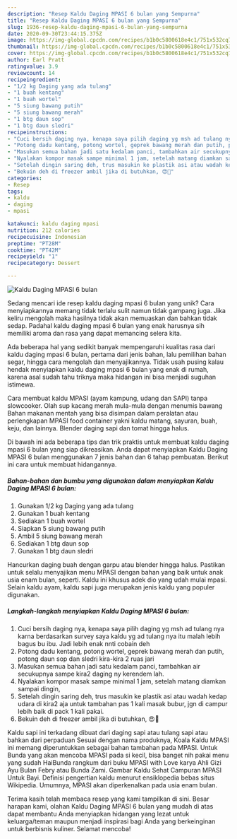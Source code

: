 ```yaml
---
description: "Resep Kaldu Daging MPASI 6 bulan yang Sempurna"
title: "Resep Kaldu Daging MPASI 6 bulan yang Sempurna"
slug: 1936-resep-kaldu-daging-mpasi-6-bulan-yang-sempurna
date: 2020-09-30T23:44:15.375Z
image: https://img-global.cpcdn.com/recipes/b1b0c5800618e4c1/751x532cq70/kaldu-daging-mpasi-6-bulan-foto-resep-utama.jpg
thumbnail: https://img-global.cpcdn.com/recipes/b1b0c5800618e4c1/751x532cq70/kaldu-daging-mpasi-6-bulan-foto-resep-utama.jpg
cover: https://img-global.cpcdn.com/recipes/b1b0c5800618e4c1/751x532cq70/kaldu-daging-mpasi-6-bulan-foto-resep-utama.jpg
author: Earl Pratt
ratingvalue: 3.9
reviewcount: 14
recipeingredient:
- "1/2 kg Daging yang ada tulang"
- "1 buah kentang"
- "1 buah wortel"
- "5 siung bawang putih"
- "5 siung bawang merah"
- "1 btg daun sop"
- "1 btg daun sledri"
recipeinstructions:
- "Cuci bersih daging nya, kenapa saya pilih daging yg msh ad tulang nya karna berdasarkan survey saya kaldu yg ad tulang nya itu malah lebih bagus bu ibu. Jadi lebih enak nnti cobain deh"
- "Potong dadu kentang, potong wortel, geprek bawang merah dan putih, potong daun sop dan sledri kira-kira 2 ruas jari"
- "Masukan semua bahan jadi satu kedalam panci, tambahkan air secukupnya sampe kira2 daging ny kerendem lah."
- "Nyalakan kompor masak sampe minimal 1 jam, setelah matang diamkan sampai dingin,"
- "Setelah dingin saring deh, trus masukin ke plastik asi atau wadah kedap udara di kira2 aja untuk tambahan pas 1 kali masak bubur, jgn di campur lebih baik di pack 1 kali pakai."
- "Bekuin deh di freezer ambil jika di butuhkan, 😍🥰"
categories:
- Resep
tags:
- kaldu
- daging
- mpasi

katakunci: kaldu daging mpasi 
nutrition: 212 calories
recipecuisine: Indonesian
preptime: "PT28M"
cooktime: "PT42M"
recipeyield: "1"
recipecategory: Dessert

---
```



![Kaldu Daging MPASI 6 bulan](https://img-global.cpcdn.com/recipes/b1b0c5800618e4c1/751x532cq70/kaldu-daging-mpasi-6-bulan-foto-resep-utama.jpg)

Sedang mencari ide resep kaldu daging mpasi 6 bulan yang unik? Cara menyiapkannya memang tidak terlalu sulit namun tidak gampang juga. Jika keliru mengolah maka hasilnya tidak akan memuaskan dan bahkan tidak sedap. Padahal kaldu daging mpasi 6 bulan yang enak harusnya sih memiliki aroma dan rasa yang dapat memancing selera kita.

Ada beberapa hal yang sedikit banyak mempengaruhi kualitas rasa dari kaldu daging mpasi 6 bulan, pertama dari jenis bahan, lalu pemilihan bahan segar, hingga cara mengolah dan menyajikannya. Tidak usah pusing kalau hendak menyiapkan kaldu daging mpasi 6 bulan yang enak di rumah, karena asal sudah tahu triknya maka hidangan ini bisa menjadi suguhan istimewa.

Cara membuat kaldu MPASI (ayam kampung, udang dan SAPI) tanpa slowcooker. Olah sup kacang merah mula-mula dengan menumis bawang Bahan makanan mentah yang bisa disimpan dalam peralatan atau perlengkapan MPASI food container yakni kaldu matang, sayuran, buah, keju, dan lainnya. Blender daging sapi dan tomat hingga halus.


Di bawah ini ada beberapa tips dan trik praktis untuk membuat kaldu daging mpasi 6 bulan yang siap dikreasikan. Anda dapat menyiapkan Kaldu Daging MPASI 6 bulan menggunakan 7 jenis bahan dan 6 tahap pembuatan. Berikut ini cara untuk membuat hidangannya.

<!--inarticleads1-->

##### Bahan-bahan dan bumbu yang digunakan dalam menyiapkan Kaldu Daging MPASI 6 bulan:

1. Gunakan 1/2 kg Daging yang ada tulang
1. Gunakan 1 buah kentang
1. Sediakan 1 buah wortel
1. Siapkan 5 siung bawang putih
1. Ambil 5 siung bawang merah
1. Sediakan 1 btg daun sop
1. Gunakan 1 btg daun sledri


Hancurkan daging buah dengan garpu atau blender hingga halus. Pastikan untuk selalu menyajikan menu MPASI dengan bahan yang baik untuk anak usia enam bulan, seperti. Kaldu ini khusus adek dio yang udah mulai mpasi. Selain kaldu ayam, kaldu sapi juga merupakan jenis kaldu yang populer digunakan. 

<!--inarticleads2-->

##### Langkah-langkah menyiapkan Kaldu Daging MPASI 6 bulan:

1. Cuci bersih daging nya, kenapa saya pilih daging yg msh ad tulang nya karna berdasarkan survey saya kaldu yg ad tulang nya itu malah lebih bagus bu ibu. Jadi lebih enak nnti cobain deh
1. Potong dadu kentang, potong wortel, geprek bawang merah dan putih, potong daun sop dan sledri kira-kira 2 ruas jari
1. Masukan semua bahan jadi satu kedalam panci, tambahkan air secukupnya sampe kira2 daging ny kerendem lah.
1. Nyalakan kompor masak sampe minimal 1 jam, setelah matang diamkan sampai dingin,
1. Setelah dingin saring deh, trus masukin ke plastik asi atau wadah kedap udara di kira2 aja untuk tambahan pas 1 kali masak bubur, jgn di campur lebih baik di pack 1 kali pakai.
1. Bekuin deh di freezer ambil jika di butuhkan, 😍🥰


Kaldu sapi ini terkadang dibuat dari daging sapi atau tulang sapi atau bahkan dari perpaduan Sesuai dengan nama produknya, Koala Kaldu MPASI ini memang diperuntukkan sebagai bahan tambahan pada MPASI. Untuk Bunda yang akan mencoba MPASI pada si kecil, bisa banget nih pakai menu yang sudah HaiBunda rangkum dari buku MPASI with Love karya Ahli Gizi Ayu Bulan Febry atau Bunda Zami. Gambar Kaldu Sehat Campuran MPASI Untuk Bayi. Definisi pengertian kaldu menurut ensiklopedia bebas situs Wikipedia. Umumnya, MPASI akan diperkenalkan pada usia enam bulan. 

Terima kasih telah membaca resep yang kami tampilkan di sini. Besar harapan kami, olahan Kaldu Daging MPASI 6 bulan yang mudah di atas dapat membantu Anda menyiapkan hidangan yang lezat untuk keluarga/teman maupun menjadi inspirasi bagi Anda yang berkeinginan untuk berbisnis kuliner. Selamat mencoba!
